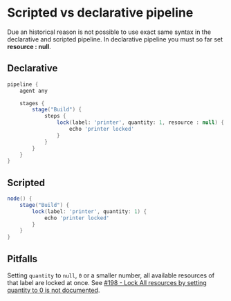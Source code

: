# Scripted vs declarative pipeline

Due an historical reason is not possible to use exact same syntax in the declarative and scripted pipeline.
In declarative pipeline you must so far set **resource : null**.

## Declarative

``` groovy
pipeline {
    agent any

    stages {
        stage("Build") {
            steps {
                lock(label: 'printer', quantity: 1, resource : null) {
                    echo 'printer locked'
                }
            }
        }
    }
}
```

## Scripted

``` groovy
node() {
    stage("Build") {
        lock(label: 'printer', quantity: 1) {
            echo 'printer locked'
        }
    }
}
```

## Pitfalls

Setting `quantity` to `null`, `0` or a smaller number, all available resources of that label are locked at once.
See [#198 - Lock All resources by setting quantity to 0 is not documented](https://github.com/jenkinsci/lockable-resources-plugin/issues/198).
